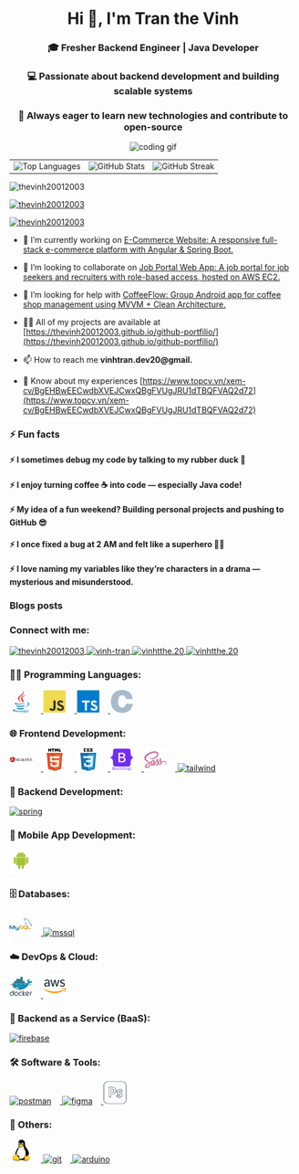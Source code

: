 <h1 align="center">Hi 👋, I'm Tran the Vinh</h1>
<h3 align="center">🎓 Fresher Backend Engineer | Java Developer</h3>
<h3 align="center">💻 Passionate about backend development and building scalable systems</h3>
<h3 align="center">🚀 Always eager to learn new technologies and contribute to open-source</h3>

<div align="center">
  <img src="https://media.giphy.com/media/qgQUggAC3Pfv687qPC/giphy.gif" width="600" alt="coding gif"/>
</div>


<table>
  <tr>
    <td>
      <img src="https://github-readme-stats.vercel.app/api/top-langs?username=thevinh20012003&show_icons=true&locale=en&layout=compact" alt="Top Languages" />
    </td>
    <td>
      <img src="https://github-readme-stats.vercel.app/api?username=thevinh20012003&show_icons=true&locale=en" alt="GitHub Stats" />
    </td>
    <td>
      <img src="https://github-readme-streak-stats.herokuapp.com/?user=thevinh20012003" alt="GitHub Streak" />
    </td>
  </tr>
</table>


<p align="left"> <img src="https://komarev.com/ghpvc/?username=thevinh20012003&label=Profile%20views&color=0e75b6&style=flat" alt="thevinh20012003" /> </p>

<p align="left"> <a href="https://github.com/thevinh20012003"><img src="https://github-profile-trophy.vercel.app/?username=thevinh20012003" alt="thevinh20012003" /></a> </p>

<p align="left"> <a href="https://twitter.com/thevinh20012003" target="blank"><img src="https://img.shields.io/twitter/follow/thevinh20012003?logo=twitter&style=for-the-badge" alt="thevinh20012003" /></a> </p>

- 🔭 I’m currently working on [E-Commerce Website: A responsive full-stack e-commerce platform with Angular & Spring Boot.](https://github.com/thevinh20012003/E-Commerce-Website.git)

- 👯 I’m looking to collaborate on [Job Portal Web App: A job portal for job seekers and recruiters with role-based access, hosted on AWS EC2.](https://github.com/thevinh20012003/job-portal.git)

- 🤝 I’m looking for help with [CoffeeFlow: Group Android app for coffee shop management using MVVM + Clean Architecture.](​​https://github.com/Linh-Rio/coffeeflow-android)

- 👨‍💻 All of my projects are available at [https://thevinh20012003.github.io/github-portfilio/](https://thevinh20012003.github.io/github-portfilio/)

- 📫 How to reach me **vinhtran.dev20@gmail.**

- 📄 Know about my experiences [https://www.topcv.vn/xem-cv/BgEHBwEECwdbXVEJCwxQBgFVUgJRU1dTBQFVAQ2d72](https://www.topcv.vn/xem-cv/BgEHBwEECwdbXVEJCwxQBgFVUgJRU1dTBQFVAQ2d72)

<h3>⚡ Fun facts</h3>

<h4>⚡ I sometimes debug my code by talking to my rubber duck 🐥</h4>
<h4>⚡ I enjoy turning coffee ☕ into code — especially Java code!</h4>
<h4>⚡ My idea of a fun weekend? Building personal projects and pushing to GitHub 😎</h4>
<h4>⚡ I once fixed a bug at 2 AM and felt like a superhero 🦸‍♂️</h4>
<h4>⚡ I love naming my variables like they’re characters in a drama — mysterious and misunderstood.</h4>


### Blogs posts
<!-- BLOG-POST-LIST:START -->
<!-- BLOG-POST-LIST:END -->
<h3 align="left">Connect with me:</h3>
<p align="left">
  <a href="https://twitter.com/thevinh20012003" target="blank">
    <img align="center" src="https://raw.githubusercontent.com/rahuldkjain/github-profile-readme-generator/master/src/images/icons/Social/twitter.svg" alt="thevinh20012003" height="30" width="40" />
  </a>
  <a href="https://www.linkedin.com/in/vinh-tran-461366364/" target="blank">
    <img align="center" src="https://raw.githubusercontent.com/rahuldkjain/github-profile-readme-generator/master/src/images/icons/Social/linked-in-alt.svg" alt="vinh-tran" height="30" width="40" />
  </a>
  <a href="https://www.facebook.com/vinhtthe.20" target="blank">
    <img align="center" src="https://raw.githubusercontent.com/rahuldkjain/github-profile-readme-generator/master/src/images/icons/Social/facebook.svg" alt="vinhtthe.20" height="30" width="40" />
  </a>
  <a href="https://www.instagram.com/vinhtthe.20/" target="blank">
    <img align="center" src="https://raw.githubusercontent.com/rahuldkjain/github-profile-readme-generator/master/src/images/icons/Social/instagram.svg" alt="vinhtthe.20" height="30" width="40" />
  </a>
</p>
<h3 align="left">👨‍💻 Programming Languages:</h3>
<p align="left">
  <a href="https://www.java.com" target="_blank" rel="noreferrer">
    <img src="https://raw.githubusercontent.com/devicons/devicon/master/icons/java/java-original.svg" alt="java" width="40" height="40" style="margin-right: 15px;"/>
  </a>
  <a href="https://developer.mozilla.org/en-US/docs/Web/JavaScript" target="_blank" rel="noreferrer">
    <img src="https://raw.githubusercontent.com/devicons/devicon/master/icons/javascript/javascript-original.svg" alt="javascript" width="40" height="40" style="margin-right: 15px;"/>
  </a>
  <a href="https://www.typescriptlang.org/" target="_blank" rel="noreferrer">
    <img src="https://raw.githubusercontent.com/devicons/devicon/master/icons/typescript/typescript-original.svg" alt="typescript" width="40" height="40" style="margin-right: 15px;"/>
  </a>
  <a href="https://www.cprogramming.com/" target="_blank" rel="noreferrer">
    <img src="https://raw.githubusercontent.com/devicons/devicon/master/icons/c/c-original.svg" alt="c" width="40" height="40"/>
  </a>
</p>

<h3 align="left">🌐 Frontend Development:</h3>
<p align="left">
  <a href="https://angular.io" target="_blank" rel="noreferrer">
    <img src="https://raw.githubusercontent.com/devicons/devicon/master/icons/angularjs/angularjs-original-wordmark.svg" alt="angularjs" width="40" height="40" style="margin-right: 15px;"/>
  </a>
  <a href="https://www.w3.org/html/" target="_blank" rel="noreferrer">
    <img src="https://raw.githubusercontent.com/devicons/devicon/master/icons/html5/html5-original-wordmark.svg" alt="html5" width="40" height="40" style="margin-right: 15px;"/>
  </a>
  <a href="https://www.w3schools.com/css/" target="_blank" rel="noreferrer">
    <img src="https://raw.githubusercontent.com/devicons/devicon/master/icons/css3/css3-original-wordmark.svg" alt="css3" width="40" height="40" style="margin-right: 15px;"/>
  </a>
  <a href="https://getbootstrap.com" target="_blank" rel="noreferrer">
    <img src="https://raw.githubusercontent.com/devicons/devicon/master/icons/bootstrap/bootstrap-plain-wordmark.svg" alt="bootstrap" width="40" height="40" style="margin-right: 15px;"/>
  </a>
  <a href="https://sass-lang.com" target="_blank" rel="noreferrer">
    <img src="https://raw.githubusercontent.com/devicons/devicon/master/icons/sass/sass-original.svg" alt="sass" width="40" height="40" style="margin-right: 15px;"/>
  </a>
  <a href="https://tailwindcss.com/" target="_blank" rel="noreferrer">
    <img src="https://www.vectorlogo.zone/logos/tailwindcss/tailwindcss-icon.svg" alt="tailwind" width="40" height="40"/>
  </a>
</p>

<h3 align="left">🧩 Backend Development:</h3>
<p align="left">
  <a href="https://spring.io/" target="_blank" rel="noreferrer">
    <img src="https://www.vectorlogo.zone/logos/springio/springio-icon.svg" alt="spring" width="40" height="40"/>
  </a>
</p>

<h3 align="left">📱 Mobile App Development:</h3>
<p align="left">
  <a href="https://developer.android.com" target="_blank" rel="noreferrer">
    <img src="https://raw.githubusercontent.com/devicons/devicon/master/icons/android/android-original-wordmark.svg" alt="android" width="40" height="40"/>
  </a>
</p>

<h3 align="left">🗄️ Databases:</h3>
<p align="left">
  <a href="https://www.mysql.com/" target="_blank" rel="noreferrer">
    <img src="https://raw.githubusercontent.com/devicons/devicon/master/icons/mysql/mysql-original-wordmark.svg" alt="mysql" width="40" height="40" style="margin-right: 15px;"/>
  </a>
  <a href="https://www.microsoft.com/en-us/sql-server" target="_blank" rel="noreferrer">
    <img src="https://www.svgrepo.com/show/303229/microsoft-sql-server-logo.svg" alt="mssql" width="40" height="40"/>
  </a>
</p>

<h3 align="left">☁️ DevOps & Cloud:</h3>
<p align="left">
  <a href="https://www.docker.com/" target="_blank" rel="noreferrer">
    <img src="https://raw.githubusercontent.com/devicons/devicon/master/icons/docker/docker-original-wordmark.svg" alt="docker" width="40" height="40" style="margin-right: 15px;"/>
  </a>
  <a href="https://aws.amazon.com" target="_blank" rel="noreferrer">
    <img src="https://raw.githubusercontent.com/devicons/devicon/master/icons/amazonwebservices/amazonwebservices-original-wordmark.svg" alt="aws" width="40" height="40"/>
  </a>
</p>

<h3 align="left">🔌 Backend as a Service (BaaS):</h3>
<p align="left">
  <a href="https://firebase.google.com/" target="_blank" rel="noreferrer">
    <img src="https://www.vectorlogo.zone/logos/firebase/firebase-icon.svg" alt="firebase" width="40" height="40"/>
  </a>
</p>

<h3 align="left">🛠️ Software & Tools:</h3>
<p align="left">
  <a href="https://postman.com" target="_blank" rel="noreferrer">
    <img src="https://www.vectorlogo.zone/logos/getpostman/getpostman-icon.svg" alt="postman" width="40" height="40" style="margin-right: 15px;"/>
  </a>
  <a href="https://www.figma.com/" target="_blank" rel="noreferrer">
    <img src="https://www.vectorlogo.zone/logos/figma/figma-icon.svg" alt="figma" width="40" height="40" style="margin-right: 15px;"/>
  </a>
  <a href="https://www.photoshop.com/en" target="_blank" rel="noreferrer">
    <img src="https://raw.githubusercontent.com/devicons/devicon/master/icons/photoshop/photoshop-line.svg" alt="photoshop" width="40" height="40"/>
  </a>
</p>

<h3 align="left">🧩 Others:</h3>
<p align="left">
  <a href="https://www.linux.org/" target="_blank" rel="noreferrer">
    <img src="https://raw.githubusercontent.com/devicons/devicon/master/icons/linux/linux-original.svg" alt="linux" width="40" height="40" style="margin-right: 15px;"/>
  </a>
  <a href="https://git-scm.com/" target="_blank" rel="noreferrer">
    <img src="https://www.vectorlogo.zone/logos/git-scm/git-scm-icon.svg" alt="git" width="40" height="40" style="margin-right: 15px;"/>
  </a>
  <a href="https://www.arduino.cc/" target="_blank" rel="noreferrer">
    <img src="https://cdn.worldvectorlogo.com/logos/arduino-1.svg" alt="arduino" width="40" height="40"/>
  </a>
</p>


